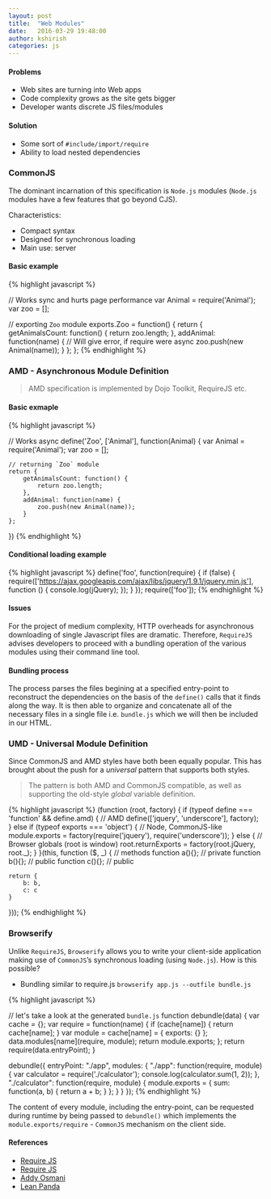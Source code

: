 ```yaml
---
layout: post
title:  "Web Modules"
date:   2016-03-29 19:48:00
author: kshirish
categories: js
---
```


#### Problems
- Web sites are turning into Web apps
- Code complexity grows as the site gets bigger
- Developer wants discrete JS files/modules

#### Solution
- Some sort of `#include/import/require`
- Ability to load nested dependencies

### CommonJS
The dominant incarnation of this specification is `Node.js` modules (`Node.js` modules have a few features that go beyond CJS). 

Characteristics:
- Compact syntax
- Designed for synchronous loading
- Main use: server

#### Basic example
{% highlight javascript %}

// Works sync and hurts page performance
var Animal = require('Animal');
var zoo = [];

// exporting `Zoo` module
exports.Zoo = function() {
    return {
        getAnimalsCount: function() {
            return zoo.length;
        },
        addAnimal: function(name) {
            // Will give error, if require were async
            zoo.push(new Animal(name));
        }
    };
};
{% endhighlight %}

### AMD - Asynchronous Module Definition

> AMD specification is implemented by Dojo Toolkit, RequireJS etc.

#### Basic exmaple
{% highlight javascript %}

// Works async
define('Zoo', ['Animal'], function(Animal) {
    var Animal = require('Animal');
    var zoo = [];
    
    // returning `Zoo` module
    return {
        getAnimalsCount: function() {
            return zoo.length;
        },
        addAnimal: function(name) {
            zoo.push(new Animal(name));
        }
    };
})
{% endhighlight %}

#### Conditional loading example
{% highlight javascript %}
define('foo', function(require) {
    if (false) {
        require(['https://ajax.googleapis.com/ajax/libs/jquery/1.9.1/jquery.min.js'], function () {
            console.log(jQuery);
        });
    }
});
require(['foo']);
{% endhighlight %}

#### Issues
For the project of medium complexity, HTTP overheads for asynchronous downloading of single Javascript files are dramatic. Therefore, `RequireJS`  advises developers to proceed with a bundling operation of the various modules using their command line tool.

#### Bundling process
The process parses the files begining at a specified entry-point to reconstruct the dependencies on the basis of the `define()` calls that it finds along the way. It is then able to organize and concatenate all of the necessary files in a single file i.e. `bundle.js` which we will then be included in our HTML.

### UMD - Universal Module Definition
Since CommonJS and AMD styles have both been equally popular. This has brought about the push for a *universal* pattern that supports both styles.

> The pattern is both AMD and CommonJS compatible, as well as supporting the old-style *global* variable definition.

{% highlight javascript %}
(function (root, factory) {
    if (typeof define === 'function' && define.amd) {
        // AMD
        define(['jquery', 'underscore'], factory);
    } else if (typeof exports === 'object') {
        // Node, CommonJS-like
        module.exports = factory(require('jquery'), require('underscore'));
    } else {
        // Browser globals (root is window)
        root.returnExports = factory(root.jQuery, root._);
    }
}(this, function ($, _) {
    //    methods
    function a(){};         // private
    function b(){};         // public
    function c(){};         // public

    return {
        b: b,
        c: c
    }
}));
{% endhighlight %}

### Browserify
Unlike `RequireJS`, `Browserify` allows you to write your client-side application making use of `CommonJS`’s synchronous loading (using `Node.js`). How is this possible?

- Bundling similar to require.js `browserify app.js --outfile bundle.js`

{% highlight javascript %}
    
// let's take a look at the generated `bundle.js`
function debundle(data) {
  var cache = {};
  var require = function(name) {
    if (cache[name]) { return cache[name]; }
    var module = cache[name] = { exports: {} };
    data.modules[name](require, module);
    return module.exports;
  };
  return require(data.entryPoint);
}

debundle({
  entryPoint: "./app",
  modules: {
    "./app": function(require, module) {
      var calculator = require('./calculator');
      console.log(calculator.sum(1, 2));
    },
    "./calculator": function(require, module) {
      module.exports = {
        sum: function(a, b) { return a + b; }
      };
    }
  }
});
{% endhighlight %}

The content of every module, including the entry-point, can be requested during runtime by being passed to `debundle()` which implements the `module.exports/require` - `CommonJS` mechanism on the client side.


#### References
- [Require JS](http://requirejs.org/docs/whyamd.html)
- [Require JS](http://requirejs.org/docs/why.html)
- [Addy Osmani](https://addyosmani.com/writing-modular-js/)
- [Lean Panda](http://www.leanpanda.com/blog/2015/06/28/amd-requirejs-commonjs-browserify/)





